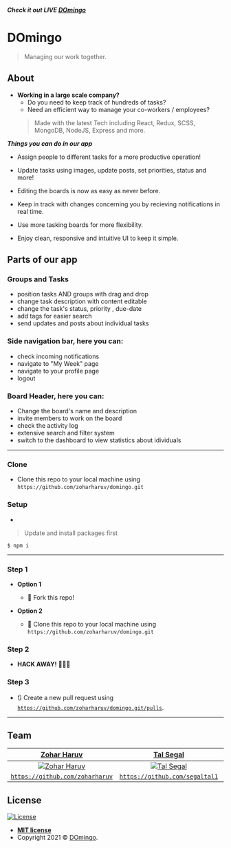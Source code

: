 ***Check it out LIVE <a href="https://domingo-ca.herokuapp.com/#/">DOmingo</a>*** 

# DOmingo

> Managing our work together.

## About
- **Working in a large scale company?**
  - Do you need to keep track of hundreds of tasks?
  - Need an efficient way to manage your co-workers / employees?
  > Made with the latest Tech including React, Redux, SCSS, MongoDB, NodeJS, Express and more.

***Things you can do in our app***

- Assign people to different tasks for a more productive operation!

- Update tasks using images, update posts, set priorities, status and more!

- Editing the boards is now as easy as never before.

- Keep in track with changes concerning you by recieving notifications in real time.

- Use more tasking boards for more flexibility.

- Enjoy clean, responsive and intuitive UI to keep it simple.


## Parts of our app

### Groups and Tasks

- position tasks AND groups with drag and drop
- change task description with content editable
- change the task's status, priority , due-date
- add tags for easier search
- send updates and posts about individual tasks

### Side navigation bar, here you can:

- check incoming notifications
- navigate to "My Week" page
- navigate to your profile page
- logout

### Board Header, here you can:

- Change the board's name and description
- invite members to work on the board
- check the activity log
- extensive search and filter system
- switch to the dashboard to view statistics about idividuals

---

### Clone

- Clone this repo to your local machine using `https://github.com/zoharharuv/domingo.git`

### Setup

- 

> Update and install packages first
```
$ npm i
```

---

### Step 1

- **Option 1**
    - 🍴 Fork this repo!

- **Option 2**
    - 👯 Clone this repo to your local machine using `https://github.com/zoharharuv/domingo.git`

### Step 2

- **HACK AWAY!** 🔨🔨🔨

### Step 3

- 🔃 Create a new pull request using <a href="https://github.com/zoharharuv/domingo.git/pulls/" target="_blank">`https://github.com/zoharharuv/domingo.git/pulls`</a>.

---

## Team
| <a href="https://github.com/zoharharuv" target="_blank">**Zohar Haruv**</a> | <a href="https://github.com/segaltal1" target="_blank">**Tal Segal**</a> | <a href="https://github.com/guykamin1" target="_blank">**Guy Kamin**</a> |
| :---: |:---:| :---:|
| [![Zohar Haruv](https://avatars.githubusercontent.com/u/72209707?v=4)](https://www.linkedin.com/in/zohar-haruv-a6690b210/)    |[![Tal Segal](https://res.cloudinary.com/xero53/image/upload/v1633942582/domingo/pp_yr2dfj.jpg)](https://www.linkedin.com/in/tal-segal1/) |[![Guy Kamin](https://media-exp1.licdn.com/dms/image/C4D03AQGtUqbrXdra8g/profile-displayphoto-shrink_800_800/0/1621267410364?e=1639612800&v=beta&t=wHVy4Bs2kWNAQPeyl_ILkn0rZP58HZSsdd-4QMU0eMM)](https://www.linkedin.com/in/guy-kamin-499565182/)  |
| <a href="https://github.com/zoharharuv" target="_blank">`https://github.com/zoharharuv`</a> | <a href="https://github.com/segaltal1" target="_blank">`https://github.com/segaltal1`</a> | <a href="https://github.com/guykamin1" target="_blank">`https://github.com/guykamin1`</a> |



## License

[![License](http://img.shields.io/:license-mit-blue.svg?style=flat-square)](http://badges.mit-license.org)

- **[MIT license](http://opensource.org/licenses/mit-license.php)**
- Copyright 2021 © <a href="http://domingo-ca.herokuapp.com" target="_blank">DOmingo</a>.

